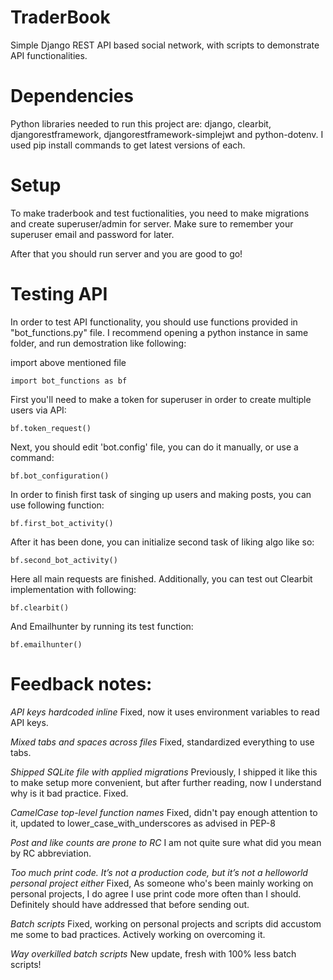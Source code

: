 # TraderBook
Simple Django REST API based social network, with scripts to demonstrate API functionalities.

# Dependencies
Python libraries needed to run this project are: django, clearbit, djangorestframework, djangorestframework-simplejwt and python-dotenv. I used pip install commands to get latest versions of each.

# Setup
To make traderbook and test fuctionalities, you need to make migrations and create superuser/admin for server. Make sure to remember your superuser email and password for later.

After that you should run server and you are good to go!

# Testing API
In order to test API functionality, you should use functions provided in "bot_functions.py" file. I recommend opening a python instance in same folder, and run demostration like following:

import above mentioned file

	import bot_functions as bf

First you'll need to make a token for superuser in order to create multiple users via API:

	bf.token_request()

Next, you should edit 'bot.config' file, you can do it manually, or use a command:

	bf.bot_configuration()

In order to finish first task of singing up users and making posts, you can use following function:

	bf.first_bot_activity()

After it has been done, you can initialize second task of liking algo like so:

	bf.second_bot_activity()

Here all main requests are finished. Additionally, you can test out Clearbit implementation with following:

	bf.clearbit()

And Emailhunter by running its test function:

	bf.emailhunter()

# Feedback notes:

*API keys hardcoded inline* Fixed, now it uses environment variables to read API keys.

*Mixed tabs and spaces across files* Fixed, standardized everything to use tabs.

*Shipped SQLite file with applied migrations* Previously, I shipped it like this to make setup more convenient, but after further reading, now I understand why is it bad practice. Fixed.

*CamelCase top-level function names* Fixed, didn't pay enough attention to it, updated to lower_case_with_underscores as advised in PEP-8

*Post and like counts are prone to RC* I am not quite sure what did you mean by RC abbreviation.

*Too much print code. It’s not a production code, but it’s not a helloworld personal project either* Fixed, As someone who's been mainly working on personal projects, I do agree I use print code more often than I should. Definitely should have addressed that before sending out.

*Batch scripts* Fixed, working on personal projects and scripts did accustom me some to bad practices. Actively working on overcoming it.

*Way overkilled batch scripts* New update, fresh with 100% less batch scripts!
